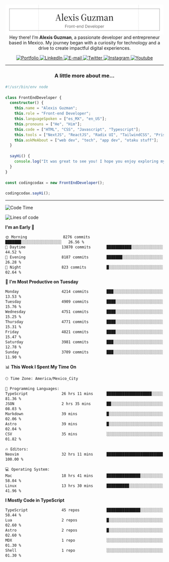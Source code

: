 <img align='right' src="./Banner.png" width="" />
<p align='center'>Hey there! I’m <strong>Alexis Guzman</strong>, a passionate developer and entrepreneur based in Mexico. My journey began with a curiosity for technology and a drive to create impactful digital experiences.</p>

<div align='center'>
  <a href='https://www.codingcodax.dev' target='_blank'>
    <img alt='Portfolio' src='https://img.shields.io/badge/Portfolio-black?logo=vercel&style=flat-square'>
  </a>
  <a href='https://linkedin.com/in/codingcodax' target='_blank'>
    <img alt='LinkedIn' src='https://img.shields.io/badge/LinkedIn-black?logo=LinkedIn&style=flat-square'>
  </a>
  <a href='mailto:hello@codingcodax.com' target='_blank'>
    <img alt='E-mail' src='https://img.shields.io/badge/Email-black?logo=Gmail&style=flat-square'>
  </a>
  <a href='https://x.com/codingcodax' target='_blank'>
    <img alt='Twitter' src='https://img.shields.io/badge/X-black?logo=X&style=flat-square'>
  </a>
  <a href='https://www.instagram.com/codingcodax' target='_blank'>
    <img alt='Instagram' src='https://img.shields.io/badge/Instagram-black?logo=Instagram&style=flat-square'>
  </a>
  <a href='https://www.youtube.com/@codingcodax' target='_blank'>
    <img alt='Youtube' src='https://img.shields.io/badge/YouTube-black?logo=Youtube&style=flat-square'>
  </a>
</div>


---

<h3 align='center'>A little more about me...</h3>

```typescript
#!/usr/bin/env node

class FrontEndDeveloper {
  constructor() {
    this.name = "Alexis Guzman";
    this.role = "Front-end Developer";
    this.languageSpoken = ["es_MX", "en_US"];
    this.pronouns = ["He", "Him"];
    this.code = ["HTML", "CSS", "Javascript", "Typescript"];
    this.tools = ["NextJS", "ReactJS", "Radix UI", "TailwindCSS", "Prisma", "Shadcn UI"];
    this.askMeAbout = ["web dev", "tech", "app dev", "otaku stuff"];
  }

  sayHi() {
    console.log("It was great to see you! I hope you enjoy exploring my work.");
  }
}

const codingcodax = new FrontEndDeveloper();

codingcodax.sayHi();
```

---

<!--START_SECTION:waka-->
![Code Time](http://img.shields.io/badge/Code%20Time-3%2C289%20hrs%204%20mins-blue)

![Lines of code](https://img.shields.io/badge/From%20Hello%20World%20I%27ve%20Written-9.5%20million%20lines%20of%20code-blue)

**I'm an Early 🐤** 

```text
🌞 Morning                8276 commits        ███████░░░░░░░░░░░░░░░░░░   26.56 % 
🌆 Daytime                13870 commits       ███████████░░░░░░░░░░░░░░   44.52 % 
🌃 Evening                8187 commits        ███████░░░░░░░░░░░░░░░░░░   26.28 % 
🌙 Night                  823 commits         █░░░░░░░░░░░░░░░░░░░░░░░░   02.64 % 
```
📅 **I'm Most Productive on Tuesday** 

```text
Monday                   4214 commits        ███░░░░░░░░░░░░░░░░░░░░░░   13.53 % 
Tuesday                  4909 commits        ████░░░░░░░░░░░░░░░░░░░░░   15.76 % 
Wednesday                4751 commits        ████░░░░░░░░░░░░░░░░░░░░░   15.25 % 
Thursday                 4771 commits        ████░░░░░░░░░░░░░░░░░░░░░   15.31 % 
Friday                   4821 commits        ████░░░░░░░░░░░░░░░░░░░░░   15.47 % 
Saturday                 3981 commits        ███░░░░░░░░░░░░░░░░░░░░░░   12.78 % 
Sunday                   3709 commits        ███░░░░░░░░░░░░░░░░░░░░░░   11.90 % 
```


📊 **This Week I Spent My Time On** 

```text
🕑︎ Time Zone: America/Mexico_City

💬 Programming Languages: 
TypeScript               26 hrs 11 mins      ████████████████████░░░░░   81.36 % 
JSON                     2 hrs 35 mins       ██░░░░░░░░░░░░░░░░░░░░░░░   08.03 % 
Markdown                 39 mins             █░░░░░░░░░░░░░░░░░░░░░░░░   02.06 % 
Astro                    39 mins             █░░░░░░░░░░░░░░░░░░░░░░░░   02.04 % 
CSV                      35 mins             ░░░░░░░░░░░░░░░░░░░░░░░░░   01.82 % 

🔥 Editors: 
Neovim                   32 hrs 11 mins      █████████████████████████   100.00 % 

💻 Operating System: 
Mac                      18 hrs 41 mins      ███████████████░░░░░░░░░░   58.04 % 
Linux                    13 hrs 30 mins      ██████████░░░░░░░░░░░░░░░   41.96 % 
```

**I Mostly Code in TypeScript** 

```text
TypeScript               45 repos            ███████████████░░░░░░░░░░   58.44 % 
Lua                      2 repos             █░░░░░░░░░░░░░░░░░░░░░░░░   02.60 % 
Astro                    2 repos             █░░░░░░░░░░░░░░░░░░░░░░░░   02.60 % 
MDX                      1 repo              ░░░░░░░░░░░░░░░░░░░░░░░░░   01.30 % 
Shell                    1 repo              ░░░░░░░░░░░░░░░░░░░░░░░░░   01.30 % 
```




<!--END_SECTION:waka-->
